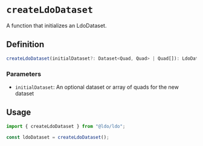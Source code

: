 # `createLdoDataset`

A function that initializes an LdoDataset.

## Definition
```typescript
createLdoDataset(initialDataset?: Dataset<Quad, Quad> | Quad[]): LdoDataset
```

### Parameters
 - `initialDataset`: An optional dataset or array of quads for the new dataset

## Usage

```typescript
import { createLdoDataset } from "@ldo/ldo";

const ldoDataset = createLdoDataset();
```

